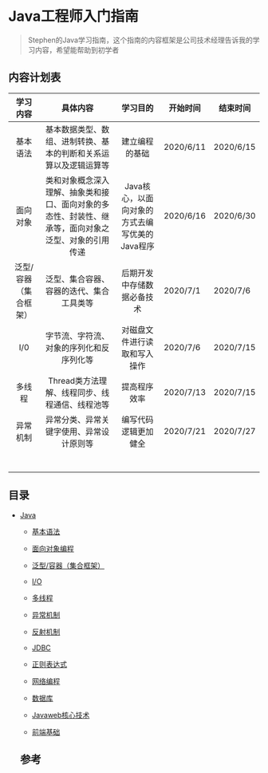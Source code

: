 # Java工程师入门指南

>Stephen的Java学习指南，这个指南的内容框架是公司技术经理告诉我的学习内容，希望能帮助到初学者

## 内容计划表

|       学习内容        |                           具体内容                           |                    学习目的                    | 开始时间  | 结束时间  |
| :-------------------: | :----------------------------------------------------------: | :--------------------------------------------: | --------- | --------- |
|       基本语法        | 基本数据类型、数组、进制转换、基本的判断和关系运算以及逻辑运算等 |                 建立编程的基础                 | 2020/6/11 | 2020/6/15 |
|       面向对象        | 类和对象概念深入理解、抽象类和接口、面向对象的多态性、封装性、继承等，面向对象之泛型、对象的引用传递 | Java核心，以面向对象的方式去编写优美的Java程序 | 2020/6/16 | 2020/6/30 |
| 泛型/容器（集合框架） |           泛型、集合容器、容器的迭代、集合工具类等           |           后期开发中存储数据必备技术           | 2020/7/1  | 2020/7/6  |
|          I/0          |           字节流、字符流、对象的序列化和反序列化等           |          对磁盘文件进行读取和写入操作          | 2020/7/6  | 2020/7/15 |
|        多线程         |        Thread类方法理解、线程同步、线程通信、线程池等        |                  提高程序效率                  | 2020/7/13 | 2020/7/15 |
|       异常机制        |           异常分类、异常关键字使用、异常设计原则等           |              编写代码逻辑更加健全              | 2020/7/21 | 2020/7/27 |
|                       |                                                              |                                                |           |           |
|                       |                                                              |                                                |           |           |
|                       |                                                              |                                                |           |           |
|                       |                                                              |                                                |           |           |
|                       |                                                              |                                                |           |           |
|                       |                                                              |                                                |           |           |
|                       |                                                              |                                                |           |           |



## 目录

- [Java](#java)
  
    - [基本语法](#基本语法)
    
    - [面向对象编程](#oop)
    
    - [泛型/容器（集合框架）](#泛型/容器)
    
    - [I/O](#I/O)
    
    - [多线程](#多线程)
    
    - [异常机制](#异常机制)
    
    - [反射机制](#反射机制)
    
    - [JDBC](#JDBC)
    
    - [正则表达式](#正则表达式)
    
    - [网络编程](#网络编程)
    
    - [数据库](#数据库)
    
    - [Javaweb核心技术](#Javaweb)
    
    - [前端基础](#前端)
    
      
    
    ## 参考
    
    
    
    
    
    
    
    

